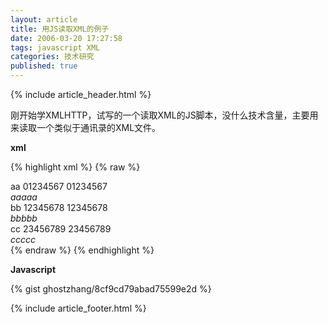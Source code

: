 ```yaml
---
layout: article
title: 用JS读取XML的例子
date: 2006-03-20 17:27:58
tags: javascript XML
categories: 技术研究
published: true
---
```


{% include article_header.html %}

刚开始学XMLHTTP，试写的一个读取XML的JS脚本，没什么技术含量，主要用来读取一个类似于通讯录的XML文件。

**xml**

{% highlight xml %}
{% raw %}
<?xml version="1.0" encoding="utf-8" ?>
<hhitshop>
 <shop>
  <name>aa</name>
  <phone>01234567</phone>
  <fax>01234567</fax>
  <address>aaaaa</address>
 </shop>
 <shop>
  <name>bb</name>
  <phone>12345678</phone>
  <fax>12345678</fax>
  <address>bbbbb</address>
 </shop>
 <shop>
  <name>cc</name>
  <phone>23456789</phone>
  <fax>23456789</fax>
  <address>ccccc</address>
 </shop>
</hhitshop>
{% endraw %}
{% endhighlight %}

**Javascript**

{% gist ghostzhang/8cf9cd79abad75599e2d %}

{% include  article_footer.html %}